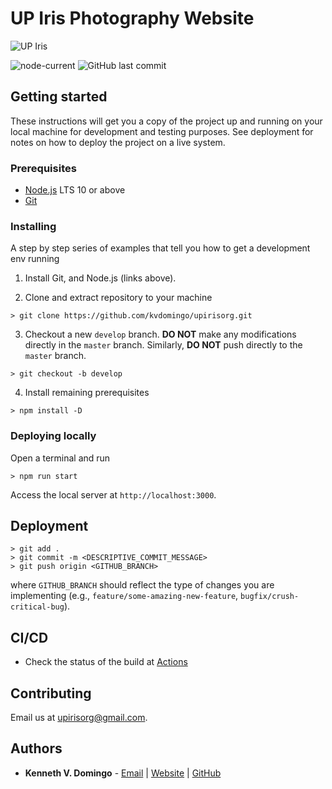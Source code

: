 # UP Iris Photography Website

![UP Iris](http://res.cloudinary.com/kdphotography-assets/image/upload/c_scale,w_256/v1/upirisorg/web/static/web/media/private/logo.png)

![node-current](https://img.shields.io/node/v/react?style=flat-square)
![GitHub last commit](https://img.shields.io/github/last-commit/kvdomingo/upirisorg?style=flat-square)


## Getting started
These instructions will get you a copy of the project up and running on your local machine for development and testing purposes. See deployment for notes on how to deploy the project on a live system.

### Prerequisites
- [Node.js](https://nodejs.org/en/) LTS 10 or above
- [Git](https://git-scm.com/)

### Installing
A step by step series of examples that tell you how to get a development env running

1. Install Git, and Node.js (links above).

2. Clone and extract repository to your machine
```shell
> git clone https://github.com/kvdomingo/upirisorg.git
```

3. Checkout a new `develop` branch. **DO NOT** make any modifications directly in the `master` branch. Similarly, 
   **DO NOT** push directly to the `master` branch.
```shell
> git checkout -b develop
```

4. Install remaining prerequisites
```shell
> npm install -D
```

### Deploying locally
Open a terminal and run
```shell
> npm run start
```

Access the local server at `http://localhost:3000`.

## Deployment
```shell
> git add .
> git commit -m <DESCRIPTIVE_COMMIT_MESSAGE>
> git push origin <GITHUB_BRANCH>
```
where `GITHUB_BRANCH` should reflect the type of changes you are implementing (e.g., `feature/some-amazing-new-feature`, `bugfix/crush-critical-bug`).

## CI/CD
- Check the status of the build at [Actions](https://github.com/kvdomingo/upirisorg/actions)

## Contributing
Email us at [upirisorg@gmail.com](mailto:upirisorg.gmail.com).

## Authors
- **Kenneth V. Domingo** - [Email](mailto:hello@kvdomingo.xyz) | [Website](https://kvdomingo.xyz) | [GitHub](https://github.com/kvdomingo)
